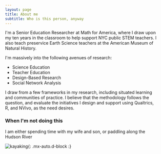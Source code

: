 ```yaml
---
layout: page
title: About me
subtitle: Who is this person, anyway
---
```


I'm a Senior Education Researcher at Math for America, where I draw upon my ten years in the classroom to help support NYC public STEM teachers. I also teach preservice Earth Science teachers at the American Museum of Natural History.

I'm massively into the following avenues of research:  
* Science Education
* Teacher Education
* Design-Based Research
* Social Network Analysis 
 
I draw from a few frameworks in my research, including situated learning and communities of practice. I believe that the methodology follows the question, and evaluate the initiatives I design and support using Qualtrics, R, and NVivo, as the need desires. 

### When I'm not doing this

I am either spending time with my wife and son, or paddling along the Hudson River

![kayaking]("https://uc5e82893958d5d900409c5ebc56.dl.dropboxusercontent.com/cd/0/inline/BeGxp5fefAUgbvfQxce9O8xatYW7vcWyFB_mYvUmETmb-kYt_ChGRZj1-jtXQPtvgrbeQufccqCXlBhU3-5VHuVbyrh_ZSAC4-K6lkQvILQWg4hourxrsLUkZHlc8sdrKmxB_1DsBjC-xYMpLn1__cmf/file#"){: .mx-auto.d-block :}
